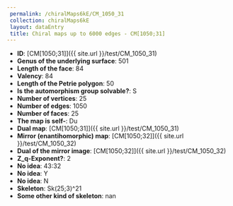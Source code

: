 ```yaml
--- 
 permalink: /chiralMaps6kE/CM_1050_31 
 collection: chiralMaps6kE
 layout: dataEntry
 title: Chiral maps up to 6000 edges - CM[1050;31]
---
```


- **ID**: [CM[1050;31]]({{ site.url }}/test/CM_1050_31)
- **Genus of the underlying surface**: 501
- **Length of the face**: 84
- **Valency**: 84
- **Length of the Petrie polygon**: 50
- **Is the automorphism group solvable?**: S
- **Number of vertices**: 25
- **Number of edges**: 1050
- **Number of faces**: 25
- **The map is self-**: Du
- **Dual map**: [CM[1050;31]]({{ site.url }}/test/CM_1050_31)
- **Mirror (enantihomorphic) map**: [CM[1050;32]]({{ site.url }}/test/CM_1050_32)
- **Dual of the mirror image**: [CM[1050;32]]({{ site.url }}/test/CM_1050_32)
- **Z_q-Exponent?**: 2
- **No idea**:  43:32
- **No idea**: Y
- **No idea**: N
- **Skeleton**: Sk(25;3)^21
- **Some other kind of skeleton**: nan
